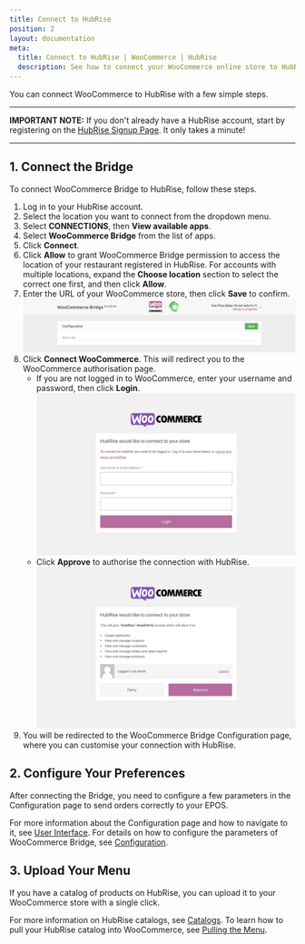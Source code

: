 ```yaml
---
title: Connect to HubRise
position: 2
layout: documentation
meta:
  title: Connect to HubRise | WooCommerce | HubRise
  description: See how to connect your WooCommerce online store to HubRise. Connection is simple. Send the link of your WooCommerce page to HubRise and follow a few steps to connect.
---
```


You can connect WooCommerce to HubRise with a few simple steps.

---

**IMPORTANT NOTE:** If you don't already have a HubRise account, start by registering on the [HubRise Signup Page](https://manager.hubrise.com/signup). It only takes a minute!

---

## 1. Connect the Bridge

To connect WooCommerce Bridge to HubRise, follow these steps.

1. Log in to your HubRise account.
1. Select the location you want to connect from the dropdown menu.
1. Select **CONNECTIONS**, then **View available apps**.
1. Select **WooCommerce Bridge** from the list of apps.
1. Click **Connect**.
1. Click **Allow** to grant WooCommerce Bridge permission to access the location of your restaurant registered in HubRise. For accounts with multiple locations, expand the **Choose location** section to select the correct one first, and then click **Allow**.
1. Enter the URL of your WooCommerce store, then click **Save** to confirm.
   ![Initial URL page for WooCommerce Bridge](../images/001-en-woocommerce-url.png)
1. Click **Connect WooCommerce**. This will redirect you to the WooCommerce authorisation page.
   - If you are not logged in to WooCommerce, enter your username and password, then click **Login**.
     ![WooCommerce login page](../images/006-en-woocommerce-login.png)
   - Click **Approve** to authorise the connection with HubRise.
     ![WooCommerce authorisation page](../images/007-en-woocommerce-authorisation.png)
1. You will be redirected to the WooCommerce Bridge Configuration page, where you can customise your connection with HubRise.

## 2. Configure Your Preferences

After connecting the Bridge, you need to configure a few parameters in the Configuration page to send orders correctly to your EPOS.

For more information about the Configuration page and how to navigate to it, see [User Interface](/apps/woocommerce/user-interface/#configuration-page). For details on how to configure the parameters of WooCommerce Bridge, see [Configuration](/apps/woocommerce/configuration).

## 3. Upload Your Menu

If you have a catalog of products on HubRise, you can upload it to your WooCommerce store with a single click.

For more information on HubRise catalogs, see [Catalogs](/docs/catalog/).
To learn how to pull your HubRise catalog into WooCommerce, see [Pulling the Menu](/apps/woocommerce/configuration#pulling-the-menu).
